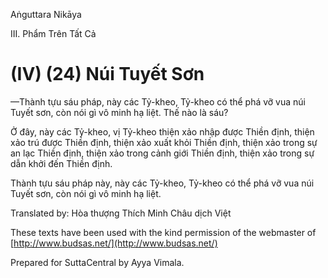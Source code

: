  

Aṅguttara Nikāya

III. Phẩm Trên Tất Cả

# (IV) (24) Núi Tuyết Sơn

—Thành tựu sáu pháp, này các Tỷ-kheo, Tỷ-kheo có thể phá vỡ vua núi Tuyết sơn, còn nói gì vô minh hạ liệt. Thế nào là sáu?

Ở đây, này các Tỷ-kheo, vị Tỷ-kheo thiện xảo nhập được Thiền định, thiện xảo trú được Thiền định, thiện xảo xuất khỏi Thiền định, thiện xảo trong sự an lạc Thiền định, thiện xảo trong cảnh giới Thiền định, thiện xảo trong sự dẫn khởi đến Thiền định.

Thành tựu sáu pháp này, này các Tỷ-kheo, Tỷ-kheo có thể phá vỡ vua núi Tuyết sơn, còn nói gì vô minh hạ liệt.

Translated by: Hòa thượng Thích Minh Châu dịch Việt

These texts have been used with the kind permission of the webmaster of [http://www.budsas.net/](http://www.budsas.net/)

Prepared for SuttaCentral by Ayya Vimala.